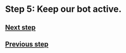 # Step 5: Keep our bot active.

## [Next step](https://github.com/VictorFloresJuarez/Workshop-Bots-on-Discord/tree/main/Sections/Creation%20process/%3EStep2+++)
## [Previous step](https://github.com/VictorFloresJuarez/Workshop-Bots-on-Discord/blob/main/Sections/Creation%20process/%3EStep2%2B%2B%2B/Step4.md)
